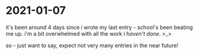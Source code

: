 # 2021-01-07

it's been around 4 days since i wrote my last entry - school's been beating me up. i'm a bit overwhelmed with all the work i *haven't done*. >_>

so - just want to say, expect not very many entries in the near future!